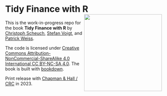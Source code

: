 # Tidy Finance with R [<img class="logo" src="https://www.tidy-finance.org/cover.jpg" align="right" style="width:250px;" />](https://www.tidy-finance.org)

This is the work-in-progress repo for the book **Tidy Finance with R** by [Christoph Scheuch](https://christophscheuch.github.io?utm_source=tidy-finance-repo), [Stefan Voigt](https://voigtstefan.me?utm_source=tidy-finance-repo), and [Patrick Weiss](https://sites.google.com/view/patrick-weiss?utm_source=tidy-finance-repo). 

The code is licensed under [Creative Commons Attribution-NonCommercial-ShareAlike 4.0 International CC BY-NC-SA 4.0](https://creativecommons.org/licenses/by-nc-sa/4.0/). The book is built with [bookdown](https://bookdown.org/).

Print release with [Chapman & Hall / CRC](https://www.routledge.com/go/chapman-hall?utm_source=tidy-finance.org) in 2023.